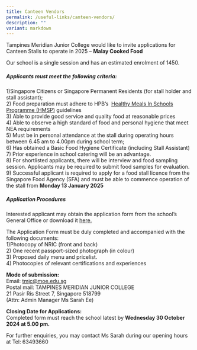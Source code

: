 ```yaml
---
title: Canteen Vendors
permalink: /useful-links/canteen-vendors/
description: ""
variant: markdown
---
```

Tampines Meridian Junior College would like to invite applications for Canteen Stalls to operate in 2025 –  **Malay Cooked Food**

Our school is a single session and has an estimated enrolment of 1450.
##### Applicants must meet the following criteria:

1)Singapore Citizens or Singapore Permanent Residents (for stall holder and stall assistant);<br>
2) Food preparation must adhere to HPB’s &nbsp;[Healthy Meals In Schools Programme (HMSP)](https://www.hpb.gov.sg/schools/school-programmes/healthy-meals-in-schools-programme) guidelines<br>
3) Able to provide good service and quality food at reasonable prices<br>
4) Able to observe a high standard of food and personal hygiene that meet NEA requirements<br>
5) Must be in personal attendance at the stall during operating hours between 6.45 am to 4.00pm during school term;<br>
6) Has obtained a Basic Food Hygiene Certificate (including Stall Assistant)<br>
7) Prior experience in school catering will be an advantage.<br>
8) For shortlisted applicants, there will be interview and food sampling session. Applicants may be required to submit food samples for evaluation.<br>
9) Successful applicant is required to apply for a food stall licence from the Singapore Food Agency (SFA) and must be able to commence operation of the stall from **Monday 13 January 2025**

##### Application Procedures
Interested applicant may obtain the application form from the school’s General Office or download it [here.](/files/Useful%20Links/application_for_canteen_stall_in_existing_school.pdf)

The Application Form must be duly completed and accompanied with the following documents:<br>
1)Photocopy of NRIC (front and back)<br>
2) One recent passport-sized photograph (in colour)<br>
3) Proposed daily menu and pricelist.<br>
4) Photocopies of relevant certifications and experiences<br>

**Mode of submission:**<br>
Email: tmjc@moe.edu.sg<br>
Postal mail: TAMPINES MERIDIAN JUNIOR COLLEGE<br>
21 Pasir Ris Street 7,  Singapore 518799<br> (Attn: Admin Manager Ms Sarah Ee)

**Closing Date for Applications:** <br>
Completed form must reach the school latest by **Wednesday 30 October 2024 at 5.00 pm.**

For further enquiries, you may contact Ms Sarah during our opening hours at Tel: 63493660